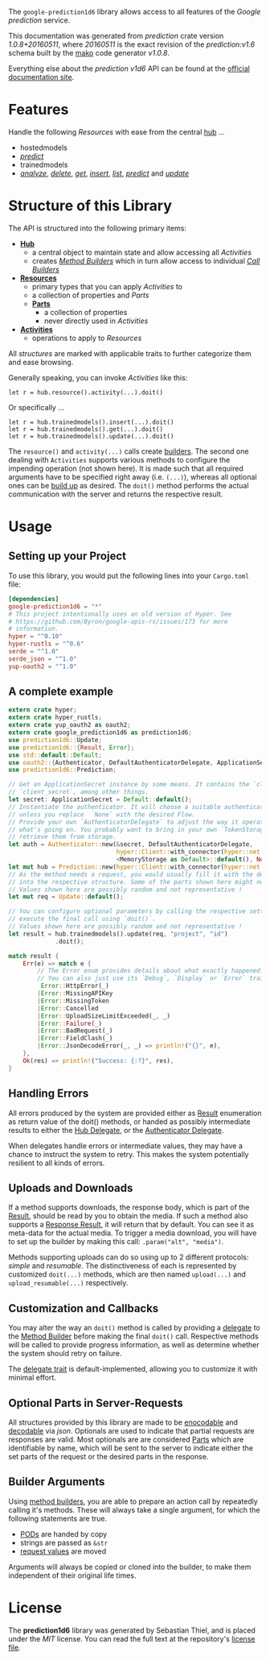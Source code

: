 <!---
DO NOT EDIT !
This file was generated automatically from 'src/mako/api/README.md.mako'
DO NOT EDIT !
-->
The `google-prediction1d6` library allows access to all features of the *Google prediction* service.

This documentation was generated from *prediction* crate version *1.0.8+20160511*, where *20160511* is the exact revision of the *prediction:v1.6* schema built by the [mako](http://www.makotemplates.org/) code generator *v1.0.8*.

Everything else about the *prediction* *v1d6* API can be found at the
[official documentation site](https://developers.google.com/prediction/docs/developer-guide).
# Features

Handle the following *Resources* with ease from the central [hub](https://docs.rs/google-prediction1d6/1.0.8+20160511/google_prediction1d6/struct.Prediction.html) ... 

* hostedmodels
 * [*predict*](https://docs.rs/google-prediction1d6/1.0.8+20160511/google_prediction1d6/struct.HostedmodelPredictCall.html)
* trainedmodels
 * [*analyze*](https://docs.rs/google-prediction1d6/1.0.8+20160511/google_prediction1d6/struct.TrainedmodelAnalyzeCall.html), [*delete*](https://docs.rs/google-prediction1d6/1.0.8+20160511/google_prediction1d6/struct.TrainedmodelDeleteCall.html), [*get*](https://docs.rs/google-prediction1d6/1.0.8+20160511/google_prediction1d6/struct.TrainedmodelGetCall.html), [*insert*](https://docs.rs/google-prediction1d6/1.0.8+20160511/google_prediction1d6/struct.TrainedmodelInsertCall.html), [*list*](https://docs.rs/google-prediction1d6/1.0.8+20160511/google_prediction1d6/struct.TrainedmodelListCall.html), [*predict*](https://docs.rs/google-prediction1d6/1.0.8+20160511/google_prediction1d6/struct.TrainedmodelPredictCall.html) and [*update*](https://docs.rs/google-prediction1d6/1.0.8+20160511/google_prediction1d6/struct.TrainedmodelUpdateCall.html)




# Structure of this Library

The API is structured into the following primary items:

* **[Hub](https://docs.rs/google-prediction1d6/1.0.8+20160511/google_prediction1d6/struct.Prediction.html)**
    * a central object to maintain state and allow accessing all *Activities*
    * creates [*Method Builders*](https://docs.rs/google-prediction1d6/1.0.8+20160511/google_prediction1d6/trait.MethodsBuilder.html) which in turn
      allow access to individual [*Call Builders*](https://docs.rs/google-prediction1d6/1.0.8+20160511/google_prediction1d6/trait.CallBuilder.html)
* **[Resources](https://docs.rs/google-prediction1d6/1.0.8+20160511/google_prediction1d6/trait.Resource.html)**
    * primary types that you can apply *Activities* to
    * a collection of properties and *Parts*
    * **[Parts](https://docs.rs/google-prediction1d6/1.0.8+20160511/google_prediction1d6/trait.Part.html)**
        * a collection of properties
        * never directly used in *Activities*
* **[Activities](https://docs.rs/google-prediction1d6/1.0.8+20160511/google_prediction1d6/trait.CallBuilder.html)**
    * operations to apply to *Resources*

All *structures* are marked with applicable traits to further categorize them and ease browsing.

Generally speaking, you can invoke *Activities* like this:

```Rust,ignore
let r = hub.resource().activity(...).doit()
```

Or specifically ...

```ignore
let r = hub.trainedmodels().insert(...).doit()
let r = hub.trainedmodels().get(...).doit()
let r = hub.trainedmodels().update(...).doit()
```

The `resource()` and `activity(...)` calls create [builders][builder-pattern]. The second one dealing with `Activities` 
supports various methods to configure the impending operation (not shown here). It is made such that all required arguments have to be 
specified right away (i.e. `(...)`), whereas all optional ones can be [build up][builder-pattern] as desired.
The `doit()` method performs the actual communication with the server and returns the respective result.

# Usage

## Setting up your Project

To use this library, you would put the following lines into your `Cargo.toml` file:

```toml
[dependencies]
google-prediction1d6 = "*"
# This project intentionally uses an old version of Hyper. See
# https://github.com/Byron/google-apis-rs/issues/173 for more
# information.
hyper = "^0.10"
hyper-rustls = "^0.6"
serde = "^1.0"
serde_json = "^1.0"
yup-oauth2 = "^1.0"
```

## A complete example

```Rust
extern crate hyper;
extern crate hyper_rustls;
extern crate yup_oauth2 as oauth2;
extern crate google_prediction1d6 as prediction1d6;
use prediction1d6::Update;
use prediction1d6::{Result, Error};
use std::default::Default;
use oauth2::{Authenticator, DefaultAuthenticatorDelegate, ApplicationSecret, MemoryStorage};
use prediction1d6::Prediction;

// Get an ApplicationSecret instance by some means. It contains the `client_id` and 
// `client_secret`, among other things.
let secret: ApplicationSecret = Default::default();
// Instantiate the authenticator. It will choose a suitable authentication flow for you, 
// unless you replace  `None` with the desired Flow.
// Provide your own `AuthenticatorDelegate` to adjust the way it operates and get feedback about 
// what's going on. You probably want to bring in your own `TokenStorage` to persist tokens and
// retrieve them from storage.
let auth = Authenticator::new(&secret, DefaultAuthenticatorDelegate,
                              hyper::Client::with_connector(hyper::net::HttpsConnector::new(hyper_rustls::TlsClient::new())),
                              <MemoryStorage as Default>::default(), None);
let mut hub = Prediction::new(hyper::Client::with_connector(hyper::net::HttpsConnector::new(hyper_rustls::TlsClient::new())), auth);
// As the method needs a request, you would usually fill it with the desired information
// into the respective structure. Some of the parts shown here might not be applicable !
// Values shown here are possibly random and not representative !
let mut req = Update::default();

// You can configure optional parameters by calling the respective setters at will, and
// execute the final call using `doit()`.
// Values shown here are possibly random and not representative !
let result = hub.trainedmodels().update(req, "project", "id")
             .doit();

match result {
    Err(e) => match e {
        // The Error enum provides details about what exactly happened.
        // You can also just use its `Debug`, `Display` or `Error` traits
         Error::HttpError(_)
        |Error::MissingAPIKey
        |Error::MissingToken
        |Error::Cancelled
        |Error::UploadSizeLimitExceeded(_, _)
        |Error::Failure(_)
        |Error::BadRequest(_)
        |Error::FieldClash(_)
        |Error::JsonDecodeError(_, _) => println!("{}", e),
    },
    Ok(res) => println!("Success: {:?}", res),
}

```
## Handling Errors

All errors produced by the system are provided either as [Result](https://docs.rs/google-prediction1d6/1.0.8+20160511/google_prediction1d6/enum.Result.html) enumeration as return value of 
the doit() methods, or handed as possibly intermediate results to either the 
[Hub Delegate](https://docs.rs/google-prediction1d6/1.0.8+20160511/google_prediction1d6/trait.Delegate.html), or the [Authenticator Delegate](https://docs.rs/yup-oauth2/*/yup_oauth2/trait.AuthenticatorDelegate.html).

When delegates handle errors or intermediate values, they may have a chance to instruct the system to retry. This 
makes the system potentially resilient to all kinds of errors.

## Uploads and Downloads
If a method supports downloads, the response body, which is part of the [Result](https://docs.rs/google-prediction1d6/1.0.8+20160511/google_prediction1d6/enum.Result.html), should be
read by you to obtain the media.
If such a method also supports a [Response Result](https://docs.rs/google-prediction1d6/1.0.8+20160511/google_prediction1d6/trait.ResponseResult.html), it will return that by default.
You can see it as meta-data for the actual media. To trigger a media download, you will have to set up the builder by making
this call: `.param("alt", "media")`.

Methods supporting uploads can do so using up to 2 different protocols: 
*simple* and *resumable*. The distinctiveness of each is represented by customized 
`doit(...)` methods, which are then named `upload(...)` and `upload_resumable(...)` respectively.

## Customization and Callbacks

You may alter the way an `doit()` method is called by providing a [delegate](https://docs.rs/google-prediction1d6/1.0.8+20160511/google_prediction1d6/trait.Delegate.html) to the 
[Method Builder](https://docs.rs/google-prediction1d6/1.0.8+20160511/google_prediction1d6/trait.CallBuilder.html) before making the final `doit()` call. 
Respective methods will be called to provide progress information, as well as determine whether the system should 
retry on failure.

The [delegate trait](https://docs.rs/google-prediction1d6/1.0.8+20160511/google_prediction1d6/trait.Delegate.html) is default-implemented, allowing you to customize it with minimal effort.

## Optional Parts in Server-Requests

All structures provided by this library are made to be [enocodable](https://docs.rs/google-prediction1d6/1.0.8+20160511/google_prediction1d6/trait.RequestValue.html) and 
[decodable](https://docs.rs/google-prediction1d6/1.0.8+20160511/google_prediction1d6/trait.ResponseResult.html) via *json*. Optionals are used to indicate that partial requests are responses 
are valid.
Most optionals are are considered [Parts](https://docs.rs/google-prediction1d6/1.0.8+20160511/google_prediction1d6/trait.Part.html) which are identifiable by name, which will be sent to 
the server to indicate either the set parts of the request or the desired parts in the response.

## Builder Arguments

Using [method builders](https://docs.rs/google-prediction1d6/1.0.8+20160511/google_prediction1d6/trait.CallBuilder.html), you are able to prepare an action call by repeatedly calling it's methods.
These will always take a single argument, for which the following statements are true.

* [PODs][wiki-pod] are handed by copy
* strings are passed as `&str`
* [request values](https://docs.rs/google-prediction1d6/1.0.8+20160511/google_prediction1d6/trait.RequestValue.html) are moved

Arguments will always be copied or cloned into the builder, to make them independent of their original life times.

[wiki-pod]: http://en.wikipedia.org/wiki/Plain_old_data_structure
[builder-pattern]: http://en.wikipedia.org/wiki/Builder_pattern
[google-go-api]: https://github.com/google/google-api-go-client

# License
The **prediction1d6** library was generated by Sebastian Thiel, and is placed 
under the *MIT* license.
You can read the full text at the repository's [license file][repo-license].

[repo-license]: https://github.com/Byron/google-apis-rsblob/master/LICENSE.md
